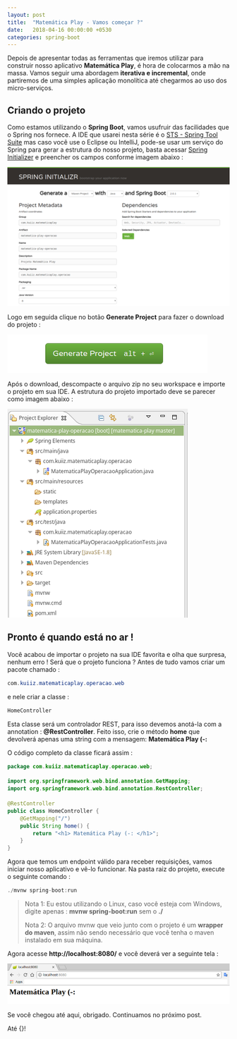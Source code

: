 ```yaml
---
layout: post
title:  "Matemática Play - Vamos começar ?"
date:   2018-04-16 00:00:00 +0530
categories: spring-boot
---
```


Depois de apresentar todas as ferramentas que iremos utilizar para construir nosso aplicativo **Matemática Play**, é hora de colocarmos a mão na massa.
Vamos seguir uma abordagem **iterativa e incremental**, onde partiremos de uma simples aplicação monolítica até chegarmos ao uso dos micro-serviços.


## Criando o projeto

Como estamos utilizando o **Spring Boot**, vamos usufruir das facilidades que o Spring nos fornece. A IDE que usarei nesta série é o [STS - Spring Tool Suite](https://spring.io/tools/sts/all) mas caso você use o Eclipse ou IntelliJ, pode-se usar um serviço do Spring para gerar a estrutura do nosso projeto, basta acessar  [Spring Initializer](http://start.spring.io/) e preencher os campos conforme imagem abaixo :

![alt text](https://raw.githubusercontent.com/kuiiz/kuiiz.github.io/master/asserts/posts/series/matematica-play/spring-initializer.png "Spring Initializer")

Logo em seguida clique no botão **Generate Project** para fazer o download do projeto :

![alt text](https://raw.githubusercontent.com/kuiiz/kuiiz.github.io/master/asserts/posts/series/matematica-play/spring-initializer-gerar-projeto.png "Spring Initializer")

Após o download, descompacte o arquivo zip no seu workspace e importe o projeto em sua IDE. A estrutura do projeto importado deve se parecer como imagem abaixo :

![alt text](https://raw.githubusercontent.com/kuiiz/kuiiz.github.io/master/asserts/posts/series/matematica-play/estrutura-do-projeto.png "Estrutura do projeto")


## Pronto é quando está no ar !

Você acabou de importar o projeto na sua IDE favorita e olha que surpresa, nenhum erro ! Será que o projeto funciona ?
Antes de tudo vamos criar um pacote chamado : 
```java
com.kuiiz.matematicaplay.operacao.web
```
e nele criar a classe : 
```java
HomeController
```

Esta classe será um controlador REST, para isso devemos anotá-la com a annotation : **@RestController**. Feito isso, crie o método **home** que devolverá apenas uma string com a mensagem:   **Matemática Play (-:**

O código completo da classe ficará assim :
```java
package com.kuiiz.matematicaplay.operacao.web;

import org.springframework.web.bind.annotation.GetMapping;
import org.springframework.web.bind.annotation.RestController;

@RestController
public class HomeController {
	@GetMapping("/")
	public String home() {
		return "<h1> Matemática Play (-: </h1>";
	}
}

```

Agora que temos um endpoint válido para receber requisições, vamos iniciar nosso aplicativo e vê-lo funcionar. 
Na pasta raiz do projeto, execute o seguinte comando : 
```java
./mvnw spring-boot:run
```
> Nota 1: Eu estou utilizando o Linux, caso você esteja com Windows, digite apenas :  **mvnw spring-boot:run** sem o **./**
> 
> Nota 2: O arquivo mvnw que veio junto com o projeto é um **wrapper do maven**, assim não sendo necessário que você tenha o maven instalado em sua máquina.


Agora acesse **http://localhost:8080/**  e você deverá ver a seguinte tela :

![alt text](https://raw.githubusercontent.com/kuiiz/kuiiz.github.io/master/asserts/posts/series/matematica-play/tela-inicial-configuraaoo-pronta.png "Configuração pronta !")

Se você chegou até aqui, obrigado.
Continuamos no próximo post.

Até {}!
